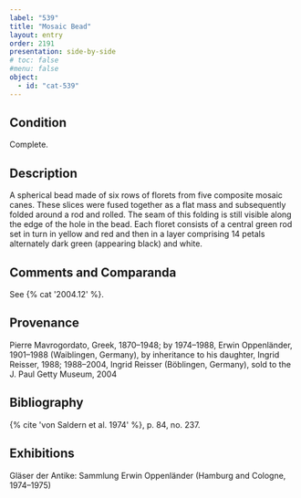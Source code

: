 ```yaml
---
label: "539"
title: "Mosaic Bead"
layout: entry
order: 2191
presentation: side-by-side
# toc: false
#menu: false 
object:
  - id: "cat-539"
---
```


## Condition

Complete.

## Description

A spherical bead made of six rows of florets from five composite mosaic canes. These slices were fused together as a flat mass and subsequently folded around a rod and rolled. The seam of this folding is still visible along the edge of the hole in the bead. Each floret consists of a central green rod set in turn in yellow and red and then in a layer comprising 14 petals alternately dark green (appearing black) and white.

## Comments and Comparanda

See {% cat '2004.12' %}.

## Provenance

Pierre Mavrogordato, Greek, 1870–1948; by 1974–1988, Erwin Oppenländer, 1901–1988 (Waiblingen, Germany), by inheritance to his daughter, Ingrid Reisser, 1988; 1988–2004, Ingrid Reisser (Böblingen, Germany), sold to the J. Paul Getty Museum, 2004

## Bibliography

{% cite 'von Saldern et al. 1974' %}, p. 84, no. 237.

## Exhibitions

Gläser der Antike: Sammlung Erwin Oppenländer (Hamburg and Cologne, 1974–1975)